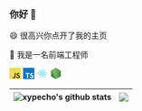### 你好 👋

😄 很高兴你点开了我的主页

💼 我是一名前端工程师

<code><img height="20" alt="javascript" src="https://raw.githubusercontent.com/github/explore/80688e429a7d4ef2fca1e82350fe8e3517d3494d/topics/javascript/javascript.png"></code>
<code><img height="20" alt="typescript" src="https://raw.githubusercontent.com/github/explore/80688e429a7d4ef2fca1e82350fe8e3517d3494d/topics/typescript/typescript.png"></code>
<code><img height="20" alt="react" src="https://raw.githubusercontent.com/github/explore/80688e429a7d4ef2fca1e82350fe8e3517d3494d/topics/react/react.png"></code>
<code><img height="20" alt="nodejs" src="https://raw.githubusercontent.com/github/explore/80688e429a7d4ef2fca1e82350fe8e3517d3494d/topics/nodejs/nodejs.png"></code>    


|<img align="center" src="https://github-readme-stats.vercel.app/api?username=xypecho&show_icons=true&include_all_commits=true&theme=buefy&hide_border=true" alt="xypecho's github stats" /> | <img align="center" src="https://github-readme-stats.vercel.app/api/top-langs/?username=xypecho&layout=compact&theme=buefy&hide_border=true" /> |
| ------------- | ------------- |
